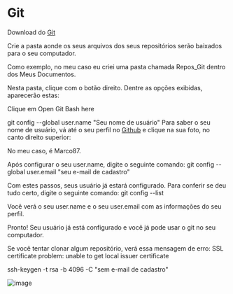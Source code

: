 # Git

Download do [Git](https://git-scm.com/downloads)

Crie a pasta aonde os seus arquivos dos seus repositórios serão baixados para o seu computador.

Como exemplo, no meu caso eu criei uma pasta chamada Repos_Git dentro dos Meus Documentos.

Nesta pasta, clique com o botão direito. Dentre as opções exibidas, aparecerão estas:


Clique em Open Git Bash here

git config --global user.name "Seu nome de usuário"
Para saber o seu nome de usuário, vá até o seu perfil no [Github](https://github.com/) e clique na sua foto, no canto direito superior:

No meu caso, é Marco87.

Após configurar o seu user.name, digite o seguinte comando:
git config --global user.email "seu e-mail de cadastro"

Com estes passos, seus usuário já estará configurado. Para conferir se deu tudo certo, digite o seguinte comando:
git config --list

Você verá o seu user.name e o seu user.email com as informações do seu perfil.

Pronto! Seu usuário já está configurado e você já pode usar o git no seu computador.


Se você tentar clonar algum repositório, verá essa mensagem de erro:
SSL certificate problem: unable to get local issuer certificate

ssh-keygen -t rsa -b 4096 -C "sem e-mail de cadastro"




![image](https://github.com/user-attachments/assets/41c40bdb-2796-447d-9e34-ebc970612a08)

